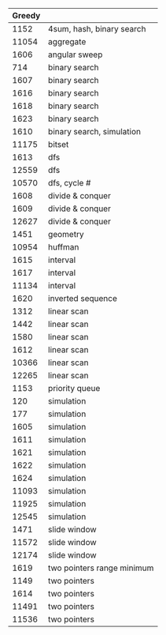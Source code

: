 | Greedy |                            |
|--------|----------------------------|
| 1152   | 4sum, hash, binary search  |
| 11054  | aggregate                  |
| 1606   | angular sweep              |
| 714    | binary search              |
| 1607   | binary search              |
| 1616   | binary search              |
| 1618   | binary search              |
| 1623   | binary search              |
| 1610   | binary search, simulation  |
| 11175  | bitset                     |
| 1613   | dfs                        |
| 12559  | dfs                        |
| 10570  | dfs, cycle #               |
| 1608   | divide & conquer           |
| 1609   | divide & conquer           |
| 12627  | divide & conquer           |
| 1451   | geometry                   |
| 10954  | huffman                    |
| 1615   | interval                   |
| 1617   | interval                   |
| 11134  | interval                   |
| 1620   | inverted sequence          |
| 1312   | linear scan                |
| 1442   | linear scan                |
| 1580   | linear scan                |
| 1612   | linear scan                |
| 10366  | linear scan                |
| 12265  | linear scan                |
| 1153   | priority queue             |
| 120    | simulation                 |
| 177    | simulation                 |
| 1605   | simulation                 |
| 1611   | simulation                 |
| 1621   | simulation                 |
| 1622   | simulation                 |
| 1624   | simulation                 |
| 11093  | simulation                 |
| 11925  | simulation                 |
| 12545  | simulation                 |
| 1471   | slide window               |
| 11572  | slide window               |
| 12174  | slide window               |
| 1619   | two pointers range minimum |
| 1149   | two pointers               |
| 1614   | two pointers               |
| 11491  | two pointers               |
| 11536  | two pointers               |